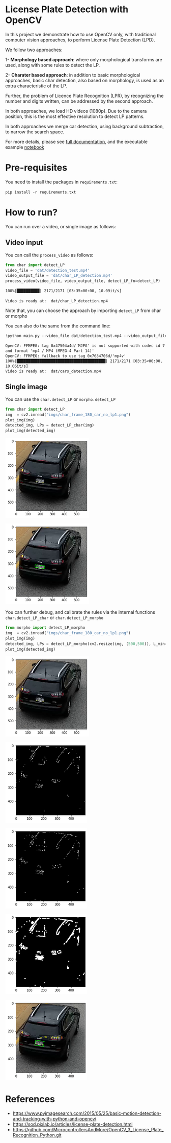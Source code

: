 # License Plate Detection with OpenCV

In this project we demonstrate how to use OpenCV only, with traditional computer vision approaches, to perform License Plate Detection (LPD). 

We follow two approaches:

1- __Morphology based approach__: where only morphological transforms are used, along with some rules to detect the LP.

2- __Charater based approach__: in addition to basic morphological approaches, basic char detection, also based on morphology, is used as an extra characteristic of the LP.

Further, the problem of Licence Plate Recognition (LPR), by recognizing the number and digits written, can be addressed by the second approach.

In both approaches, we load HD videos (1080p). Due to the camera position, this is the most effective resolution to detect LP patterns.

In both approaches we merge car detection, using background subtraction, to narrow the search space.

For more details, please see [full documentation](doc/DOC.md), and the executable example [notebook](doc/LPD.ipynb)

# Pre-requisites

You need to install the packages in `requirements.txt`:
    
`pip install -r requirements.txt`

# How to run?

You can run over a video, or single image as follows:

## Video input
You can call the `process_video` as follows:


```python
from char import detect_LP
video_file = 'dat/detection_test.mp4'
video_output_file = 'dat/char_LP_detection.mp4'
process_video(video_file, video_output_file, detect_LP_fn=detect_LP)
```

    100%|██████████| 2171/2171 [03:35<00:00, 10.09it/s]

    Video is ready at:  dat/char_LP_detection.mp4


    


Note that, you can choose the approach by importing `detect_LP` from char or morpho 

You can also do the same from the command line:


```python
!python main.py --video_file dat/detection_test.mp4 --video_output_file dat/cars_detection.mp4 --detect_LP_fn 1
```

    OpenCV: FFMPEG: tag 0x47504a4d/'MJPG' is not supported with codec id 7 and format 'mp4 / MP4 (MPEG-4 Part 14)'
    OpenCV: FFMPEG: fallback to use tag 0x7634706d/'mp4v'
    100%|███████████████████████████████████████| 2171/2171 [03:35<00:00, 10.06it/s]
    Video is ready at:  dat/cars_detection.mp4


## Single image
You can use the `char.detect_LP` or `morpho.detect_LP`


```python
from char import detect_LP
img  = cv2.imread("imgs/char_frame_180_car_no_lp1.png")
plot_img(img)
detected_img, LPs = detect_LP_char(img)
plot_img(detected_img)
```


![png](imgs/output_9_0.png)



![png](imgs/output_9_1.png)


You can further debug, and calibrate the rules via the internal functions `char.detect_LP_char` or `char.detect_LP_morpho`


```python
from morpho import detect_LP_morpho
img  = cv2.imread("imgs/char_frame_180_car_no_lp1.png")
plot_img(img)
detected_img, LPs = detect_LP_morpho(cv2.resize(img, (500,500)), L_min=35, L_max=60, W_min=55, W_max=90, debug=True)
plot_img(detected_img)
```


![png](imgs/output_11_0.png)



![png](imgs/output_11_1.png)



![png](imgs/output_11_2.png)



![png](imgs/output_11_3.png)



![png](imgs/output_11_4.png)


# References
- https://www.pyimagesearch.com/2015/05/25/basic-motion-detection-and-tracking-with-python-and-opencv/
- https://sod.pixlab.io/articles/license-plate-detection.html
- https://github.com/MicrocontrollersAndMore/OpenCV_3_License_Plate_Recognition_Python.git

